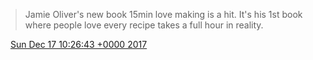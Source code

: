 > Jamie Oliver's new book 15min love making is a hit\. It's his 1st book where people love every recipe takes a full hour in reality\.

<img src="../../media/tweet.ico" width="12" /> [Sun Dec 17 10:26:43 +0000 2017](https://twitter.com/DromerDenker/status/942340273396436992)